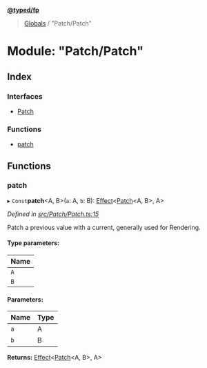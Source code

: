 **[@typed/fp](../README.md)**

> [Globals](../globals.md) / "Patch/Patch"

# Module: "Patch/Patch"

## Index

### Interfaces

* [Patch](../interfaces/_patch_patch_.patch.md)

### Functions

* [patch](_patch_patch_.md#patch)

## Functions

### patch

▸ `Const`**patch**\<A, B>(`a`: A, `b`: B): [Effect](_effect_effect_.effect.md)\<[Patch](../interfaces/_patch_patch_.patch.md)\<A, B>, A>

*Defined in [src/Patch/Patch.ts:15](https://github.com/TylorS/typed-fp/blob/f27ba3e/src/Patch/Patch.ts#L15)*

Patch a previous value with a current, generally used for Rendering.

#### Type parameters:

Name |
------ |
`A` |
`B` |

#### Parameters:

Name | Type |
------ | ------ |
`a` | A |
`b` | B |

**Returns:** [Effect](_effect_effect_.effect.md)\<[Patch](../interfaces/_patch_patch_.patch.md)\<A, B>, A>
